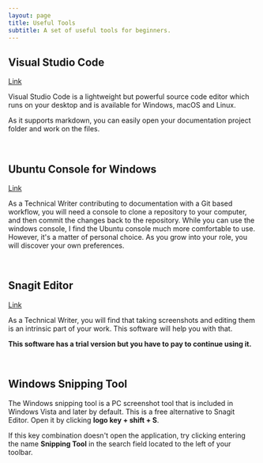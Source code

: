```yaml
---
layout: page
title: Useful Tools
subtitle: A set of useful tools for beginners.
---
```


## Visual Studio Code

<a href="https://code.visualstudio.com/download" target="_blank">Link</a>

Visual Studio Code is a lightweight but powerful source code editor which runs on your desktop and is available for Windows, macOS and Linux.

As it supports markdown, you can easily open your documentation project folder and work on the files.

&nbsp;

## Ubuntu Console for Windows

<a href="https://www.microsoft.com/es-ar/p/ubuntu/9nblggh4msv6?activetab=pivot:overviewtab" target="_blank">Link</a>

As a Technical Writer contributing to documentation with a Git based workflow, you will need a console to clone a repository to your computer, and then commit the changes back to the repository. While you can use the windows console, I find the Ubuntu console much more comfortable to use. However, it's a matter of personal choice. As you grow into your role, you will discover your own preferences.

&nbsp;

## Snagit Editor

<a href="https://snagit.uptodown.com/windows/descargar" target="_blank">Link</a>

As a Technical Writer, you will find that taking screenshots and editing them is an intrinsic part of your work. This software will help you with that.

**This software has a trial version but you have to pay to continue using it.**

&nbsp;

## Windows Snipping Tool

The Windows snipping tool is a PC screenshot tool that is included in Windows Vista and later by default. This is a free alternative to Snagit Editor. Open it by clicking **logo key + shift + S**.

If this key combination doesn't open the application, try clicking entering the name **Snipping Tool** in the search field located to the left of your toolbar.

&nbsp;
